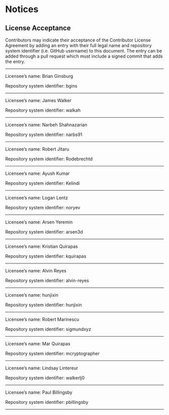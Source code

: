 # Notices

## License Acceptance

Contributors may indicate their acceptance of the Contributor License Agreement by adding an entry with their full legal name and repository system identifier (i.e. GitHub username) to this document. The entry can be added through a pull request which must include a signed commit that adds the entry.

---

Licensee’s name: Brian Ginsburg

Repository system identifier: bgins

---

Licensee’s name: James Walker

Repository system identifier: walkah

---

Licensee’s name: Narbeh Shahnazarian

Repository system identifier: narbs91

---

Licensee’s name: Robert Jitaru

Repository system identifier: Rodebrechtd

---

Licensee’s name: Ayush Kumar

Repository system identifier: Kelindi

---

Licensee’s name: Logan Lentz

Repository system identifier: noryev

---

Licensee’s name: Arsen Yeremin

Repository system identifier: arsen3d

---

Licensee’s name: Kristian Quirapas

Repository system identifier: kquirapas

---

Licensee’s name: Alvin Reyes

Repository system identifier: alvin-reyes

---

Licensee’s name: hunjixin

Repository system identifier: hunjixin

---

Licensee’s name: Robert Marinescu

Repository system identifier: sigmundxyz

---

Licensee’s name: Mar Quirapas

Repository system identifier: mcryptographer

---

Licensee’s name: Lindsay Lintereur

Repository system identifier: walkerlj0

---

Licensee’s name: Paul Billingsby

Repository system identifier: pbillingsby

---
